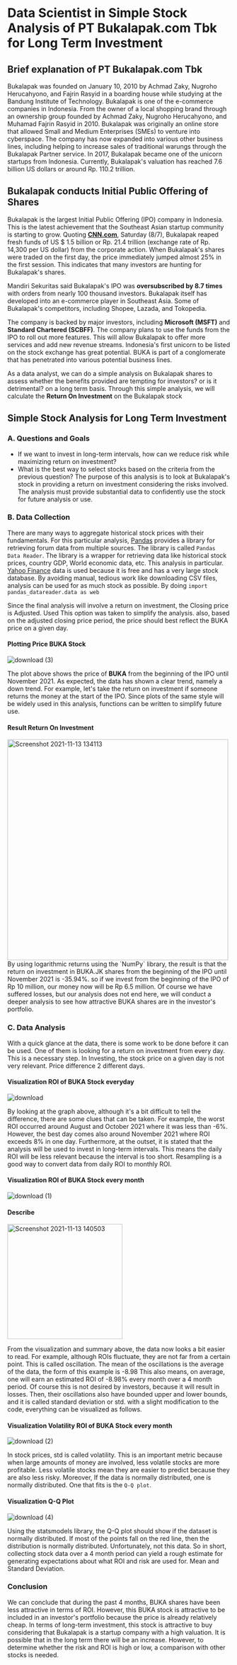 # Data Scientist in Simple Stock Analysis of PT Bukalapak.com Tbk for Long Term Investment

## Brief explanation of PT Bukalapak.com Tbk
Bukalapak was founded on January 10, 2010 by Achmad Zaky, Nugroho Herucahyono, and Fajrin Rasyid in a boarding house while studying at the Bandung Institute of Technology.
Bukalapak is one of the e-commerce companies in Indonesia. From the owner of a local shopping brand through an ownership group founded by Achmad Zaky, Nugroho Herucahyono, and Muhamad Fajrin Rasyid in 2010. Bukalapak was originally an online store that allowed Small and Medium Enterprises (SMEs) to venture into cyberspace. The company has now expanded into various other business lines, including helping to increase sales of traditional warungs through the Bukalapak Partner service. In 2017, Bukalapak became one of the unicorn startups from Indonesia. Currently, Bukalapak's valuation has reached 7.6 billion US dollars or around Rp. 110.2 trillion.
## Bukalapak conducts Initial Public Offering of Shares
Bukalapak is the largest Initial Public Offering (IPO) company in Indonesia. This is the latest achievement that the Southeast Asian startup community is starting to grow.
Quoting **[CNN.com](https://www.cnnindonesia.com/ekonomi/20210807172937-92-677724/ipo-bukalapak-terbesar-sepanjang-sejarah)**, Saturday (8/7), Bukalapak reaped fresh funds of US $ 1.5 billion or Rp. 21.4 trillion (exchange rate of Rp. 14,300 per US dollar) from the corporate action.
When Bukalapak's shares were traded on the first day, the price immediately jumped almost 25% in the first session. This indicates that many investors are hunting for Bukalapak's shares.

Mandiri Sekuritas said Bukalapak's IPO was **oversubscribed by 8.7 times** with orders from nearly 100 thousand investors.
Bukalapak itself has developed into an e-commerce player in Southeast Asia. Some of Bukalapak's competitors, including Shopee, Lazada, and Tokopedia.

The company is backed by major investors, including **Microsoft (MSFT)** and **Standard Chartered (SCBFF)**.
The company plans to use the funds from the IPO to roll out more features. This will allow Bukalapak to offer more services and add new revenue streams.
Indonesia's first unicorn to be listed on the stock exchange has great potential. BUKA is part of a conglomerate that has penetrated into various potential business lines.

As a data analyst, we can do a simple analysis on Bukalapak shares to assess whether the benefits provided are tempting for investors? or is it detrimental? on a long term basis.
Through this simple analysis, we will calculate the **Return On Investment** on the Bukalapak stock

## Simple Stock Analysis for Long Term Investment

### A. Questions and Goals
- If we want to invest in long-term intervals, how can we reduce risk while maximizing return on investment?
- What is the best way to select stocks based on the criteria from the previous question?
The purpose of this analysis is to look at Bukalapak's stock in providing a return on investment considering the risks involved. The analysis must provide substantial data to confidently use the stock for future analysis or use.

### B. Data Collection
There are many ways to aggregate historical stock prices with their fundamentals. For this particular analysis, [Pandas](https://pandas.pydata.org/) provides a library for retrieving forum data from multiple sources. The library is called `Pandas Data Reader`. The library is a wrapper for retrieving data like historical stock prices, country GDP, World economic data, etc. This analysis in particular. [Yahoo Finance](https://finance.yahoo.com/quote/BUKA.JK?p=BUKA.JK&.tsrc=fin-srch) data is used because it is free and has a very large stock database. By avoiding manual, tedious work like downloading CSV files, analysis can be used for as much stock as possible. By doing `import pandas_datareader.data as web`

Since the final analysis will involve a return on investment, the Closing price is Adjusted. Used This option was taken to simplify the analysis. also, based on the adjusted closing price period, the price should best reflect the BUKA price on a given day.
#### Plotting Price BUKA Stock
![download (3)](https://user-images.githubusercontent.com/91531966/141608697-84a9b465-ba67-4a7b-a0f0-55e3722766b4.png)

The plot above shows the price of **BUKA** from the beginning of the IPO until November 2021. As expected, the data has shown a clear trend, namely a down trend. For example, let's take the return on investment if someone returns the money at the start of the IPO. Since plots of the same style will be widely used in this analysis, functions can be written to simplify future use.

#### Result Return On Investment
<img width="499" alt="Screenshot 2021-11-13 134113" src="https://user-images.githubusercontent.com/91531966/141609028-341c6055-4da0-413f-a447-64cffd5f4c5f.png">
By using logarithmic returns using the `NumPy` library, the result is that the return on investment in BUKA.JK shares from the beginning of the IPO until November 2021 is -35.94%. so if we invest from the beginning of the IPO of Rp 10 million, our money now will be Rp 6.5 million. Of course we have suffered losses, but our analysis does not end here, we will conduct a deeper analysis to see how attractive BUKA shares are in the investor's portfolio.

### C. Data Analysis
With a quick glance at the data, there is some work to be done before it can be used. One of them is looking for a return on investment from every day. This is a necessary step. In Investing, the stock price on a given day is not very relevant. Price difference 2 different days.

#### Visualization ROI of BUKA Stock everyday 
![download](https://user-images.githubusercontent.com/91531966/141609334-cc8dac48-85e7-4164-9a91-c832914e0631.png)

By looking at the graph above, although it's a bit difficult to tell the difference, there are some clues that can be taken. For example, the worst ROI occurred around August and October 2021 where it was less than -6%. However, the best day comes also around November 2021 where ROI exceeds 8% in one day. Furthermore, at the outset, it is stated that the analysis will be used to invest in long-term intervals. This means the daily ROI will be less relevant because the interval is too short. Resampling is a good way to convert data from daily ROI to monthly ROI.

#### Visualization ROI of BUKA Stock every month
![download (1)](https://user-images.githubusercontent.com/91531966/141609491-b13cecc6-569a-42fe-820f-ed0bd076d4d8.png)

#### Describe
<img width="260" alt="Screenshot 2021-11-13 140503" src="https://user-images.githubusercontent.com/91531966/141609525-588a3da8-2268-4342-8dd0-069e813ba7b3.png">

From the visualization and summary above, the data now looks a bit easier to read. For example, although ROIs fluctuate, they are not far from a certain point. This is called oscillation. The mean of the oscillations is the average of the data, the form of this example is -8.98 This also means, on average, one will earn an estimated ROI of -8.98% every month over a 4 month period. Of course this is not desired by investors, because it will result in losses. Then, their oscillations also have bounded upper and lower bounds, and it is called standard deviation or std. with a slight modification to the code, everything can be visualized as follows.

#### Visualization Volatility ROI of BUKA Stock every month
![download (2)](https://user-images.githubusercontent.com/91531966/141609709-7e94832e-531e-45b7-8b1a-6efad41b7f6a.png)

In stock prices, std is called volatility. This is an important metric because when large amounts of money are involved, less volatile stocks are more profitable. Less volatile stocks mean they are easier to predict because they are also less risky. Moreover, If the data is normally distributed, one is normally distributed. One that fits is the `Q-Q plot`.

#### Visualization Q-Q Plot
![download (4)](https://user-images.githubusercontent.com/91531966/141610703-50f08683-91d0-4d31-9b54-e9a96157858b.png)

Using the statsmodels library, the Q-Q plot should show if the dataset is normally distributed. If most of the points fall on the red line, then the distribution is normally distributed. Unfortunately, not this data. So in short, collecting stock data over a 4 month period can yield a rough estimate for generating expectations about what ROI and risk are used for. Mean and Standard Deviation.

### Conclusion
We can conclude that during the past 4 months, BUKA shares have been less attractive in terms of ROI. However, this BUKA stock is attractive to be included in an investor's portfolio because the price is already relatively cheap. In terms of long-term investment, this stock is attractive to buy considering that Bukalapak is a startup company with a high valuation. It is possible that in the long term there will be an increase. However, to determine whether the risk and ROI is high or low, a comparison with other stocks is needed.
